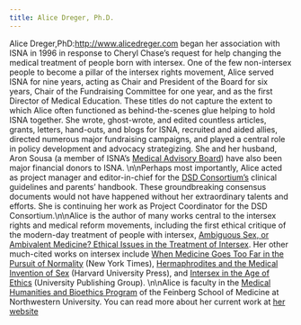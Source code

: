 ```yaml
---
title: Alice Dreger, Ph.D.
---
```


Alice Dreger,PhD:http://www.alicedreger.com began her association with <span class="caps">ISNA</span> in 1996 in response to Cheryl Chase’s request for help changing the medical treatment of people born with intersex. One of the few non-intersex people to become a pillar of the intersex rights movement, Alice served <span class="caps">ISNA</span> for nine years, acting as Chair and President of the Board for six years, Chair of the Fundraising Committee for one year, and as the first Director of Medical Education. These titles do not capture the extent to which Alice often functioned as behind-the-scenes glue helping to hold <span class="caps">ISNA</span> together. She wrote, ghost-wrote, and edited countless articles, grants, letters, hand-outs, and blogs for <span class="caps">ISNA</span>, recruited and aided allies, directed numerous major fundraising campaigns, and played a central role in policy development and advocacy strategizing. She and her husband, Aron Sousa (a member of <span class="caps">ISNA</span>’s [Medical Advisory Board][1]) have also been major financial donors to <span class="caps">ISNA</span>. \n\nPerhaps most importantly, Alice acted as project manager and editor-in-chief for the [<span class="caps">DSD</span> Consortium’s][2] clinical guidelines and parents’ handbook. These groundbreaking consensus documents would not have happened without her extraordinary talents and efforts. She is continuing her work as Project Coordinator for the <span class="caps">DSD</span> Consortium.\n\nAlice is the author of many works central to the intersex rights and medical reform movements, including the first ethical critique of the modern-day treatment of people with intersex, [Ambiguous Sex, or Ambivalent Medicine? Ethical Issues in the Treatment of Intersex][3]. Her other much-cited works on intersex include [When Medicine Goes Too Far in the Pursuit of Normality][4] (New York Times), [Hermaphrodites and the Medical Invention of Sex][5] (Harvard University Press), and [Intersex in the Age of Ethics][6] (University Publishing Group). \n\nAlice is faculty in the [Medical Humanities and Bioethics Program][7] of the Feinberg School of Medicine at Northwestern University. You can read more about her current work at [her website][8]

 [1]: http://www.isna.org/about/medicalboard
 [2]: http://www.dsdguidelines.org
 [3]: http://isna.org/articles/ambivalent_medicine
 [4]: http://www.nytimes.com/library/national/science/072898sci-essay.html
 [5]: http://www.alicedreger.com/reviews/invention
 [6]: http://www.isna.org/books/ageofethics
 [7]: http://www.mhb.northwestern.edu
 [8]: http://www.alicedreger.com.\n